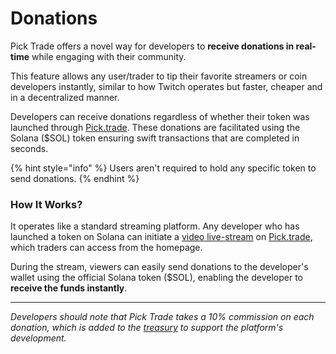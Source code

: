 # Donations

Pick Trade offers a novel way for developers to **receive donations in real-time** while engaging with their community.&#x20;

This feature allows any user/trader to tip their favorite streamers or coin developers instantly, similar to how Twitch operates but faster, cheaper and in a decentralized manner.

Developers can receive donations regardless of whether their token was launched through [Pick.trade](https://pick.trade/). These donations are facilitated using the Solana ($SOL) token ensuring swift transactions that are completed in seconds.

{% hint style="info" %}
Users aren't required to hold any specific token to send donations.
{% endhint %}

### How It Works?

It operates like a standard streaming platform. Any developer who has launched a token on Solana can initiate a [video live-stream](./) on [Pick.trade](https://pick.trade/), which traders can access from the homepage.&#x20;

During the stream, viewers can easily send donations to the developer's wallet using the official Solana token ($SOL), enabling the developer to **receive the funds instantly**.

***

_Developers should note that Pick Trade takes a 10% commission on each donation, which is added to the_ [_treasury_](https://app.gitbook.com/o/fbzw88TiGbt9JjI71hLG/s/1qi0P2CYqb07w0SGAGHL/~/changes/88/the-token/usdpick/deflationary-and-treasury) _to support the platform's development._
